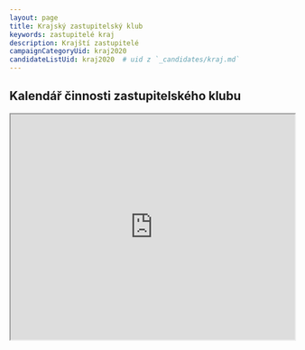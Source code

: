 ```yaml
---
layout: page
title: Krajský zastupitelský klub 
keywords: zastupitelé kraj
description: Krajští zastupitelé
campaignCategoryUid: kraj2020
candidateListUid: kraj2020  # uid z `_candidates/kraj.md`
---
```


## Kalendář činnosti zastupitelského klubu

<iframe width="100%" height="400px" src="https://docs.google.com/spreadsheets/d/e/2PACX-1vTa7kG2lk8z7Sy487BRAVfcua_GRn9lBYK5QVL4VlipuQQOeAC9MmUkhyfJ7YiUT7ty61zoFeaNi4rF/pubhtml?gid=0&amp;single=true&amp;widget=false&amp;chrome=false&amp;headers=false"></iframe>

